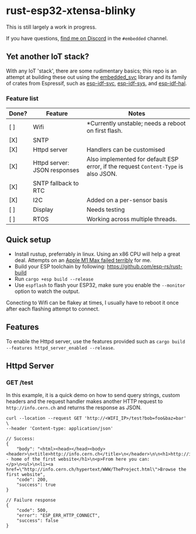 # rust-esp32-xtensa-blinky

This is still largely a work in progress.

If you have questions, [find me on Discord](https://discord.gg/rust-lang-community) in the `#embedded` channel.

## Yet another IoT stack?

With any IoT 'stack', there are some rudimentary basics; this repo is an attempt at building these out using the [embedded_svc](https://github.com/esp-rs/embedded-svc) library and its family of crates from Espressif, such as [esp-idf-svc](https://github.com/esp-rs/esp-idf-svc), [esp-idf-sys](https://github.com/esp-rs/esp-idf-sys), and [esp-idf-hal](https://github.com/esp-rs/esp-idf-hal).

### Feature list

| Done? | Feature | Notes |
|-----|---|---|
| [ ] | Wifi | *Currently unstable; needs a reboot on first flash. |
| [X] | SNTP |  |
| [X] | Httpd server | Handlers can be customised |
| [X] | Httpd server: JSON responses | Also implemented for default ESP error, if the request `Content-Type` is also JSON. |
| [X] | SNTP fallback to RTC |  |
| [X] | I2C | Added on a per-sensor basis |
| [ ] | Display | Needs testing |
| [ ] | RTOS | Working across multiple threads. |

## Quick setup

- Install rustup, preferrably in linux.  Using an x86 CPU will help a great deal. Attempts on an [Apple M1 Max failed terribly](https://desilva.io/posts/rust-for-embedded-is-better-on-x86) for me.
- Build your ESP toolchain by following: https://github.com/esp-rs/rust-build
- Run `cargo +esp build --release`
- Use `espflash` to flash your ESP32, make sure you enable the `--monitor` option to watch the output.

Conecting to Wifi can be flakey at times, I usually have to reboot it once after each flashing attempt to connect.

## Features

To enable the Httpd server, use the features provided such as `cargo build --features httpd_server_enabled --release`.

## Httpd Server

### GET /test

In this example, it is a quick demo on how to send query strings, custom headers and the request handler makes another HTTP request to `http://info.cern.ch` and returns the response as JSON.

```
curl --location --request GET 'http://<WIFI_IP>/test?bob=foo&baz=bar' \
--header 'Content-type: application/json'

// Success:
{
    "body": "<html><head></head><body><header>\n<title>http://info.cern.ch</title>\n</header>\n\n<h1>http://info.cern.ch - home of the first website</h1>\n<p>From here you can:</p>\n<ul>\n<li><a href=\"http://info.cern.ch/hypertext/WWW/TheProject.html\">Browse the first website",
    "code": 200,
    "success": true
}

// Failure response
{
    "code": 500,
    "error": "ESP_ERR_HTTP_CONNECT",
    "success": false
}
```